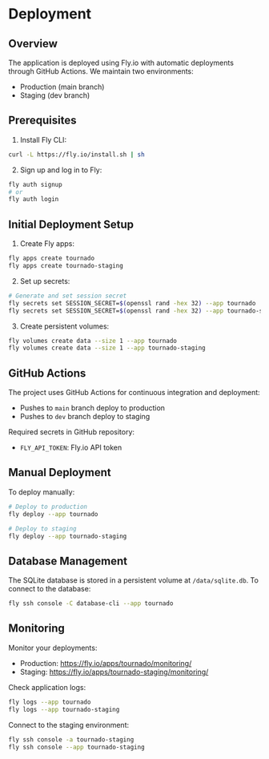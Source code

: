 # Deployment

## Overview

The application is deployed using Fly.io with automatic deployments through GitHub Actions. We maintain two environments:

- Production (main branch)
- Staging (dev branch)

## Prerequisites

1. Install Fly CLI:

```sh
curl -L https://fly.io/install.sh | sh
```

2. Sign up and log in to Fly:

```sh
fly auth signup
# or
fly auth login
```

## Initial Deployment Setup

1. Create Fly apps:

```sh
fly apps create tournado
fly apps create tournado-staging
```

2. Set up secrets:

```sh
# Generate and set session secret
fly secrets set SESSION_SECRET=$(openssl rand -hex 32) --app tournado
fly secrets set SESSION_SECRET=$(openssl rand -hex 32) --app tournado-staging
```

3. Create persistent volumes:

```sh
fly volumes create data --size 1 --app tournado
fly volumes create data --size 1 --app tournado-staging
```

## GitHub Actions

The project uses GitHub Actions for continuous integration and deployment:

- Pushes to `main` branch deploy to production
- Pushes to `dev` branch deploy to staging

Required secrets in GitHub repository:

- `FLY_API_TOKEN`: Fly.io API token

## Manual Deployment

To deploy manually:

```sh
# Deploy to production
fly deploy --app tournado

# Deploy to staging
fly deploy --app tournado-staging
```

## Database Management

The SQLite database is stored in a persistent volume at `/data/sqlite.db`. To connect to the database:

```sh
fly ssh console -C database-cli --app tournado
```

## Monitoring

Monitor your deployments:

- Production: https://fly.io/apps/tournado/monitoring/
- Staging: https://fly.io/apps/tournado-staging/monitoring/

Check application logs:

```sh
fly logs --app tournado
fly logs --app tournado-staging
```

Connect to the staging environment:

```sh
fly ssh console -a tournado-staging
fly ssh console --app tournado-staging
```
